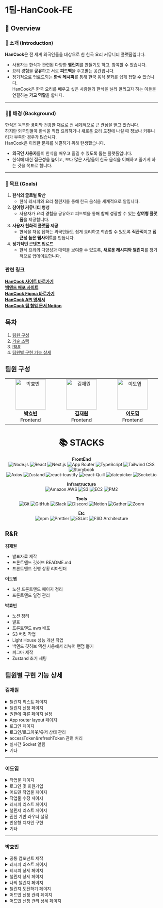 # 1팀-HanCook-FE

## 🥢 Overview

### 📖 소개 (Introduction)

**HanCook**은 전 세계 외국인들을 대상으로 한 한국 요리 커뮤니티 플랫폼입니다.

- 사용자는 한식과 관련된 다양한 **챌린지**를 만들기도 하고, 참여할 수 있습니다.
- 요리 경험을 **공유**하고 서로 **피드백**을 주고받는 공간입니다.
- 정기적으로 업로드되는 **한식 레시피**를 통해 한국 음식 문화를 쉽게 접할 수 있습니다.  
  HanCook은 한국 요리를 배우고 싶은 사람들과 한식을 널리 알리고자 하는 이들을 연결하는 **가교 역할**을 합니다.

---

### 🧑‍🍳 배경 (Background)

한식은 독특한 풍미와 건강한 재료로 전 세계적으로 큰 관심을 받고 있습니다.  
하지만 외국인들이 한식을 직접 요리하거나 새로운 요리 도전에 나설 때 정보나 커뮤니티가 부족한 경우가 많습니다.  
HanCook은 이러한 문제를 해결하기 위해 탄생했습니다.

- **외국인 사용자**들이 한식을 배우고 즐길 수 있도록 돕는 플랫폼입니다.
- 한식에 대한 접근성을 높이고, 보다 많은 사람들이 한국 음식을 이해하고 즐기게 하는 것을 목표로 합니다.

---

### 🎯 목표 (Goals)

1. **한식의 글로벌 확산**
   - 한식 레시피와 요리 챌린지를 통해 한국 음식을 세계적으로 알립니다.
2. **참여형 커뮤니티 형성**
   - 사용자가 요리 경험을 공유하고 피드백을 통해 함께 성장할 수 있는 **참여형 플랫폼**을 제공합니다.
3. **사용자 친화적 플랫폼 제공**
   - 한식을 처음 접하는 외국인들도 쉽게 요리하고 학습할 수 있도록 **직관적**이고 **접근성 높은 웹사이트**를 만듭니다.
4. **정기적인 콘텐츠 업로드**
   - 한식 요리의 다양성과 매력을 보여줄 수 있도록, **새로운 레시피와 챌린지**를 정기적으로 업데이트합니다.

### 관련 링크

<b>[HanCook 사이트 바로가기](http://13.125.45.32:3000/)</b><br>
<b>[백엔드 배포 사이트](http://ec2-43-200-2-208.ap-northeast-2.compute.amazonaws.com)</b><br>
<b>[HanCook Figma 바로가기](<https://www.figma.com/design/CdALCm6ocpye0ldqTfVAvf/%5BTEAM-1%5D-HanCook-(Copy)?m=auto&t=mysMLQtwUW72DsvI-6>)</b><br>
<b>[HanCook API 명세서](https://app.swaggerhub.com/apis-docs/CHESHIREBIZZ/HanCook/1.0.4#/)</b> <br>
<b>[HanCook 팀 협업 문서 Notion](https://funky-rhinoceros-89e.notion.site/FS-2-3-1-15533a16b2a0804ab45ac685c6b8f7d9)</b> <br>

## 목차

1. [팀원 구성](#팀원-구성)
2. [기술 스택](#기술-스택)
3. [R&R](#rr)
4. [팀원별 구현 기능 상세](#팀원별-구현-기능-상세)

## 팀원 구성

<div align=center>
<table>
  <tr>
    <td align="center" width="200">
      <a href="https://github.com/hyobiin9">
        <img src="https://avatars.githubusercontent.com/u/176696485?v=4" alt="박효빈" width="100" />
        <br />
        <b>박효빈</b>  
      </a>
      <br />
      Frontend
    </td>
    <td align="center" width="200">
      <a href="https://github.com/galaxy-78">
        <img src="https://avatars.githubusercontent.com/u/81586230?v=4" alt="김재원" width="100" />
        <br />
        <b>김재원</b>
      </a>
      <br />
      Frontend
    </td>
    <td align="center" width="200">
      <a href="https://github.com/LDY981212">
        <img src="https://avatars.githubusercontent.com/u/134135615?v=4" alt="이도엽" width="100" />
        <br />
        <b>이도엽</b>
      </a>
      <br />
      Frontend
    </td>
  </tr>
</table>
</div>

<div align=center><h1>📚 STACKS</h1></div>

<div align=center>

**FrontEnd** <br>
![Node.js](https://img.shields.io/badge/Node.js-339933?style=flat&logo=node.js&logoColor=white)
![React](https://img.shields.io/badge/React.js-61DAFB?style=flat&logo=react&logoColor=white)
![Next.js](https://img.shields.io/badge/Next.js-FFFFFF?style=flat&logo=next.js&logoColor=black)
![App Router](https://img.shields.io/badge/App%20Router-white?style=flat&logo=architect&logoColor=black)
![TypeScript](https://img.shields.io/badge/TypeScript-3178C6?style=flat&logo=TypeScript&logoColor=black)
![Tailwind CSS](https://img.shields.io/badge/Tailwind_CSS-06B6D4?style=flat&logo=TailwindCSS&logoColor=white)
![Storybook](https://img.shields.io/badge/Storybook-FF4785?style=flat&logo=Storybook&logoColor=black) <br>
![Axios](https://img.shields.io/badge/Axios-5A29E4?style=flat&logo=Axios&logoColor=white)
![Zustand](https://img.shields.io/badge/Zustand-white?style=flat&logo=architect&logoColor=black)
![react-toastify](https://img.shields.io/badge/react--toastify-white?style=flat&logo=architect&logoColor=black)
![react-Quill](https://img.shields.io/badge/react--Quill-white?style=flat&logo=architect&logoColor=black)
![datepicker](https://img.shields.io/badge/datepicker-white?style=flat&logo=architect&logoColor=black)
![Socket.io](https://img.shields.io/badge/Socket.io-010101?style=flat&logo=Socket.io&logoColor=white)

**Infrastructure** <br>
![Amazon AWS](https://img.shields.io/badge/Amazon%20AWS-232F3E?style=flat&logo=amazonaws&logoColor=white)
![S3](https://img.shields.io/badge/S3-569A31?style=flat&logo=amazon-s3&logoColor=white)
![EC2](https://img.shields.io/badge/EC2-FF9900?style=flat&logo=amazon-ec2&logoColor=white)
![PM2](https://img.shields.io/badge/PM2-2B037A?style=flat&logo=pm2&logoColor=white)

**Tools** <br>
![Git](https://img.shields.io/badge/Git-F05032?style=flat&logo=Git&logoColor=white)
![GitHub](https://img.shields.io/badge/GitHub-181717?style=flat&logo=github&logoColor=white)
![Slack](https://img.shields.io/badge/Slack-4A154B?style=flat&logo=slack&logoColor=white)
![Discord](https://img.shields.io/badge/Discord-5865F2?style=flat&logo=discord&logoColor=white)
![Notion](https://img.shields.io/badge/Notion-000000?style=flat&logo=notion&logoColor=white)
![Gather](https://img.shields.io/badge/Gather-3A2EDE?style=flat&logo=gather&logoColor=white)
![Zoom](https://img.shields.io/badge/Zoom-0B5CFF?style=flat&logo=Zoom&logoColor=white)

**Etc** <br>
![npm](https://img.shields.io/badge/npm-CB3837?style=flat&logo=npm&logoColor=black)
![Prettier](https://img.shields.io/badge/Prettier-F7B93E?style=flat&logo=Prettier&logoColor=black)
![ESLint](https://img.shields.io/badge/ESLint-4B32C3?style=flat&logo=ESLint&logoColor=white)
![FSD Architecture](https://img.shields.io/badge/FSD%20Architecture-white?style=flat&logo=architect&logoColor=black)

</div>

## R&R

**김재원**

- 발표자료 제작
- 프론트엔드 깃허브 README.md
- 프론트엔드 진행 상황 리마인더

**이도엽**

- 노션 프론트엔드 페이지 정리
- 프론트엔드 일정 관리

**박효빈**

- 노션 정리
- 발표
- 프론트엔드 aws 배포
- S3 버킷 작업
- Light House 성능 개선 작업
- 백엔드 깃허브 액션 사용해서 리뷰어 랜덤 뽑기
- 피그마 제작
- Zustand 초기 세팅

## 팀원별 구현 기능 상세

### 김재원

<details>
<summary>챌린지 리스트 페이지</summary>

- 이달의 챌린지 카드 컴포넌트
- 일반 챌린지 카드 컴포넌트
- 이달의 랭커 카드 컴포넌트
- 칩 카테고리 컴포넌트
- Cancel/Abort 토글
- Abort 모달 컴포넌트
- 필터바(sort/keyword) 및 드롭다운

</details>

<details>
<summary>챌린지 신청 페이지</summary>

- datepicker 사용한 달력 컴포넌트
- EC2 이미지 PUT 메소드 추상화

</details>

<details>
<summary>권한에 따른 페이지 설정</summary>

- 어드민/유저 권한에 따른 챌린지 리스트 페이지
- NAV UI (페이지, 프로필, 알림)

</details>

<details>
<summary>App router layout 페이지</summary>

- ClientSync Hook 적용
- 전체 기본 배경색 설정

</details>

<details>
<summary>로그인 페이지</summary>

- 로그인/회원가입 인풋 컴포넌트

</details>

<details>
<summary>로그인/로그아웃/유저 상태 관리</summary>

- Zustand + 로컬스토리지 관리

</details>

<details>
<summary>accessToken&refreshToken 관련 처리</summary>

- AccessToken 및 RefreshToken 관리

</details>

<details>
<summary>실시간 Socket 알림</summary>

- 알림 컴포넌트
- 클라이언트 코드 작성
- Server HTTPS SSL 문제 발견 → HTTP로 수정
- CORS 문제 발견 및 해결
- Nginx Socket 권한 설정

</details>

<details>
<summary>기타</summary>

- CSS 디테일 관리
- 이달의 랭커 SSR Next.js 캐싱 문제 해결
- 제작한 컴포넌트 스토리북 테스트
- 반응형 디자인 구현 (랜딩, 로그인, 챌린지 리스트, 챌린지 신청 페이지)
- iframe 임베드 유튜브 영상 페이지 구현

</details>

---

### 이도엽

<details>
<summary>작업물 페이지</summary>

- 작업물 페이지 컴포넌트 및 반응형 구현
- 댓글 무한스크롤 기능 구현
- 작업물 좋아요 기능
- 공통 취소 확인 및 이미지 확대 모달 컴포넌트 제작
- 작업물 수정 & 삭제 기능
- 댓글 수정 & 삭제 기능
- 공통 수정 & 삭제 드롭다운 제작
- 이미지 전환 기능 

</details>

<details>
<summary>로그인 및 회원가입</summary>

- Validation 처리 및 에러 구현
- API 요청에 따른 에러 메세지 alert로 표시
- 회원가입 페이지 반응형 구현

</details>

<details>
<summary>어드민 작업물 페이지</summary>

- 검색, 정렬, 비동기 페이지네이션 기능 구현
- data list 불러올 때 tanstack query의 prefetching 이용하여 SSR 구현 

</details>

<details>
<summary>작업물 수정 페이지</summary>

- 유저 권한이 admin일 때 작업물 및 댓글 수정 & 삭제 기능 구현
  
</details>

<details>
<summary>레시피 리스트 페이지</summary>

- 검색, 정렬, 비동기 페이지네이션 기능 구현
- data list 불러올 때 tanstack query의 prefetching 이용하여 SSR 구현 

</details>

<details>
<summary>챌린지 리스트 페이지</summary>

- 비동기 페이지네이션 기능 구현

</details>

<details>
<summary>권한 기반 라우터 설정</summary>

- 페이지 권한에 따른 라우터 설정

</details>

<details>
<summary>반응형 디자인 구현</summary>

- 레시피 리스트 및 상세, 챌린지 도전하기 페이지

</details>

<details>
<summary>기타</summary>

- React Quill 텍스트 편집기로 생성한 HTML DOM에 직접 삽입
- Axios Interceptor를 활용한 AccessToken 및 RefreshToken 처리
- Tanstack Query layout 페이지에 초기 설정
- TanStack Query hook & formatter hook 제작
- Lighthouse 성능 개선

</details>

---

### 박효빈

<details>
<summary>공통 컴포넌트 제작</summary>

- Nav바  
- 언어 모달 컴포넌트  
- 프로필 모달 컴포넌트  
- 거절 모달 컴포넌트  
- 필터바 컴포넌트  
- Dropdown 컴포넌트  
- 페이지네이션 컴포넌트
- 반응형 제작

</details>

<details>
<summary>레시피 리스트 페이지</summary>

- 레시피 카드 컴포넌트
- 레시피 리스트 페이지 제작

</details>

<details>
<summary>레시피 상세 페이지</summary>

- 텍스트 컴포넌트
- 레시피 상세 페이지 제작

</details>

<details>
<summary>챌린지 상세 페이지</summary>

- 참여자 카드 컴포넌트  
- 참여자 현황 컴포넌트  
- 옵션 박스  
- 챌린지 상세 페이지 제작
- 반응형 제작

</details>

<details>
<summary>나의 챌린지 페이지</summary>

- 헤더 컴포넌트  
- 챌린지 카드 컴포넌트  
- 신청한 목록 컴포넌트  
- 상세 보기 헤더  
- 상세 보기 바디  
- 상세 보기 삭제 기능  
- 페이지 제작
- 반응형 제작

</details>

<details>
<summary>챌린지 도전하기 페이지</summary>

- 헤더 및 바디 제작  
- Ref 컴포넌트 제작  
- 임시저장 토스트 제작  
- 페이지 제작
- 반응형 제작

</details>

<details>
<summary>어드민 신청 관리 페이지</summary>

- 헤더 및 바디 제작  
- UI 제작
- 반응형 제작

</details>

<details>
<summary>어드민 신청 관리 상세 페이지</summary>

- 헤더 및 바디 제작  
- Status 변경 API 연결  
- Abort Reason API 연결
- 반응형 제작

</details>
